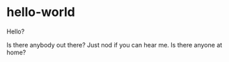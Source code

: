 # hello-world
Hello?

Is there anybody out there?
Just nod if you can hear me.
Is there anyone at home?
